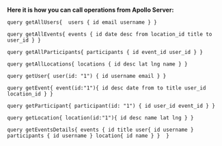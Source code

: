 **Here it is how you can call operations from Apollo Server:**

  `query getAllUsers{ 
  users {
    id
    email
    username
  }
}`

`query getAllEvents{
  events {
    id
    date
    desc
    from
    location_id
    title
    to
    user_id
  }
}`

`query getAllParticipants{
  participants {
    id
    event_id
    user_id
  }
}`

`query getAllLocations{
  locations {
    id
    desc
    lat
    lng
    name
  }
}`

`query getUser{
  user(id: "1") {
    id
    username
    email
  }
}`

`query getEvent{
  event(id:"1"){
    id
    desc
    date
    from
    to
    title
    user_id
    location_id
  }
}`

`query getParticipant{
  participant(id: "1") {
    id
    user_id
    event_id
  }
}`

`query getLocation{
  location(id:"1"){
    id
    desc
    name
    lat
    lng
  }
}`

`query getEventsDetails{
  events {
     id
    title
    user{
      id
      username
    }
    participants {
      id
      username
    }
    location{
      id
      name
    }
  } 
}` 
